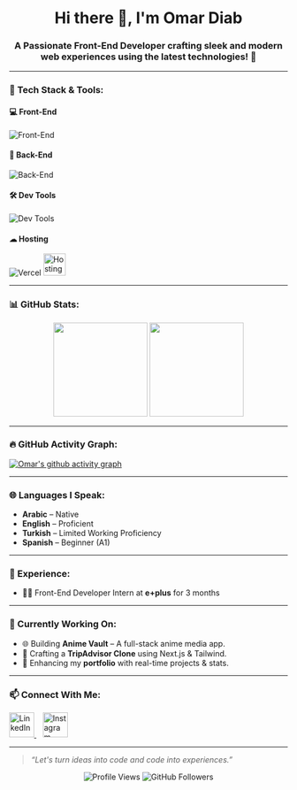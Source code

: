 <h1 align="center">Hi there 👋, I'm <span>Omar Diab</span></h1>
<h3 align="center">A Passionate Front-End Developer crafting sleek and modern web experiences using the latest technologies! 🚀</h3>

---

### 🚀 Tech Stack & Tools:

#### 💻 Front-End
<img src="https://skillicons.dev/icons?i=html,css,js,ts,react,nextjs,redux,jest,pug,sass,bootstrap,tailwind" alt="Front-End" />

#### 🧠 Back-End
<img src="https://skillicons.dev/icons?i=python,cpp,prisma,postgresql" alt="Back-End" />

#### 🛠 Dev Tools
<img src="https://skillicons.dev/icons?i=git,github,postman,gulp,linux" alt="Dev Tools" />

#### ☁ Hosting
<img src="https://skillicons.dev/icons?i=vercel" alt="Vercel" />
<img src="https://cdn.worldvectorlogo.com/logos/hostinger.svg" alt="Hostinger" height="40" />

---

### 📊 GitHub Stats:

<p align="center">
  <img src="https://github-readme-stats.vercel.app/api?username=omar-diab&show_icons=true&theme=radical" height="170" />
  <img src="https://github-readme-stats.vercel.app/api/top-langs/?username=omar-diab&layout=compact&theme=radical" height="170" />
</p>

---

### 🔥 GitHub Activity Graph:

[![Omar's github activity graph](https://github-readme-activity-graph.cyclic.app/graph?username=omar-diab&theme=tokyo-night)](https://github.com/ashutosh00710/github-readme-activity-graph)

---

### 🌐 Languages I Speak:
- **Arabic** – Native  
- **English** – Proficient  
- **Turkish** – Limited Working Proficiency  
- **Spanish** – Beginner (A1)

---

### 💼 Experience:
- 🧑‍💻 Front-End Developer Intern at **e+plus** for 3 months

---

### 🚧 Currently Working On:
- 🌐 Building **Anime Vault** – A full-stack anime media app.
- 🧭 Crafting a **TripAdvisor Clone** using Next.js & Tailwind.
- 🧪 Enhancing my **portfolio** with real-time projects & stats.

---

### 📫 Connect With Me:

<p align="start">
  <a href="https://www.linkedin.com/in/omar-diab-756b0b306/" target="_blank">
    <img src="https://skillicons.dev/icons?i=linkedin" height="45" alt="LinkedIn" />
  </a>
  &nbsp;&nbsp;
  <a href="https://www.instagram.com/omardiab.10" target="_blank">
    <img src="https://skillicons.dev/icons?i=instagram" height="45" alt="Instagram" />
  </a>
</p>

---

> _“Let's turn ideas into code and code into experiences.”_

<p align="center">
  <img src="https://komarev.com/ghpvc/?username=omar-diab&style=flat-square&color=blue" alt="Profile Views" />
  <img src="https://img.shields.io/github/followers/omar-diab?label=Follow&style=social" alt="GitHub Followers" />
</p>
